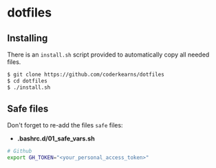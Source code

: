 # dotfiles

## Installing

There is an `install.sh` script provided to automatically copy all needed files.

```sh
$ git clone https://github.com/coderkearns/dotfiles
$ cd dotfiles
$ ./install.sh
```

## Safe files

Don't forget to re-add the files `safe` files:

- **.bashrc.d/01_safe_vars.sh**

```sh
# Github
export GH_TOKEN="<your_personal_access_token>"
```
